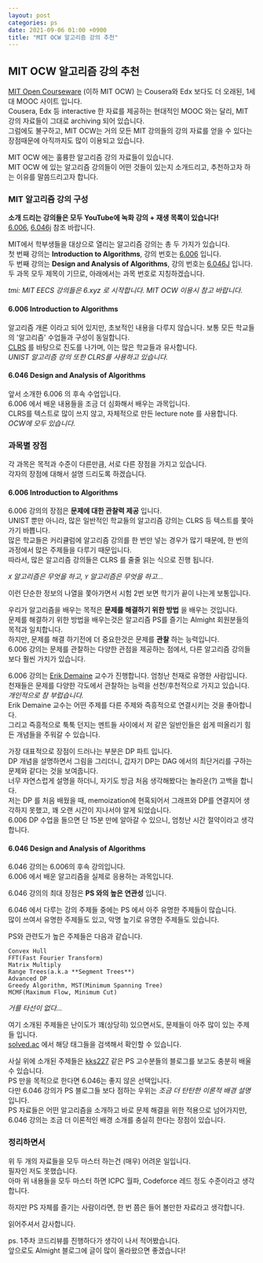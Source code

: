 ```yaml
---
layout: post
categories: ps
date: 2021-09-06 01:00 +0900
title: "MIT OCW 알고리즘 강의 추천"
---
```


## MIT OCW 알고리즘 강의 추천

[MIT Open Courseware](https://ocw.mit.edu/) (이하 MIT OCW) 는 Cousera와 Edx 보다도 더 오래된, 1세대 MOOC 사이트 입니다.  
Cousera, Edx 등 interactive 한 자료를 제공하는 현대적인 MOOC 와는 달리, MIT 강의 자료들이 그대로 archiving 되어 있습니다.  
그럼에도 불구하고, MIT OCW는 거의 모든 MIT 강의들의 강의 자료를 얻을 수 있다는 장점때문에 아직까지도 많이 이용되고 있습니다.  

MIT OCW 에는 훌륭한 알고리즘 강의 자료들이 있습니다.  
MIT OCW 에 있는 알고리즘 강의들이 어떤 것들이 있는지 소개드리고, 추천하고자 하는 이유를 말씀드리고자 합니다.  

### MIT 알고리즘 강의 구성

**소개 드리는 강의들은 모두 YouTube에 녹화 강의 + 재생 목록이 있습니다!**  
[6.006](https://www.youtube.com/watch?v=HtSuA80QTyo&list=PLUl4u3cNGP61Oq3tWYp6V_F-5jb5L2iHb), [6.046j](https://www.youtube.com/watch?v=2P-yW7LQr08&list=PLUl4u3cNGP6317WaSNfmCvGym2ucw3oGp) 참조 바랍니다.  

MIT에서 학부생들을 대상으로 열리는 알고리즘 강의는 총 두 가지가 있습니다.  
첫 번째 강의는 **Introduction to Algorithms**, 강의 번호는 [6.006](https://ocw.mit.edu/courses/electrical-engineering-and-computer-science/6-006-introduction-to-algorithms-fall-2011/) 입니다.  
두 번째 강의는 **Design and Analysis of Algorithms**, 강의 번호는 [6.046J](https://ocw.mit.edu/courses/electrical-engineering-and-computer-science/6-046j-design-and-analysis-of-algorithms-spring-2012/) 입니다.  
두 과목 모두 제목이 기므로, 아래에서는 과목 번호로 지칭하겠습니다.  

*tmi: MIT EECS 강의들은 6.xyz 로 시작합니다. MIT OCW 이용시 참고 바랍니다.*  

#### 6.006 Introduction to Algorithms

알고리즘 개론 이라고 되어 있지만, 초보적인 내용을 다루지 않습니다. 보통 모든 학교들의 '알고리즘' 수업들과 구성이 동일합니다.  
[CLRS](https://en.wikipedia.org/wiki/Introduction_to_Algorithms) 를 바탕으로 진도를 나가며, 이는 많은 학교들과 유사합니다.  
*UNIST 알고리즘 강의 또한 CLRS를 사용하고 있습니다.*  

#### 6.046 Design and Analysis of Algorithms  

앞서 소개한 6.006 의 후속 수업입니다.  
6.006 에서 배운 내용들을 조금 더 심화해서 배우는 과목입니다.  
CLRS를 텍스트로 많이 쓰지 않고, 자체적으로 만든 lecture note 를 사용합니다. *OCW에 모두 있습니다.*  

### 과목별 장점

각 과목은 목적과 수준이 다른만큼, 서로 다른 장점을 가지고 있습니다.  
각자의 장점에 대해서 설명 드리도록 하겠습니다.  

#### 6.006 Introduction to Algorithms  

6.006 강의의 장점은 **문제에 대한 관찰력 제공** 입니다.  
UNIST 뿐만 아니라, 많은 일반적인 학교들의 알고리즘 강의는 CLRS 등 텍스트를 쫓아가기 바쁩니다.  
많은 학교들은 커리큘럼에 알고리즘 강의를 한 번만 넣는 경우가 많기 때문에, 한 번의 과정에서 많은 주제들을 다루기 때문입니다.  
따라서, 많은 알고리즘 강의들은 CLRS 를 줄줄 읽는 식으로 진행 됩니다.  

*`X` 알고리즘은 무엇을 하고, `Y` 알고리즘은 무엇을 하고...*  

이런 단순한 정보의 나열을 쫓아가면서 시험 2번 보면 학기가 끝이 나는게 보통입니다.  

우리가 알고리즘을 배우는 목적은 **문제를 해결하기 위한 방법** 을 배우는 것입니다.  
문제를 해결하기 위한 방법을 배우는것은 알고리즘 PS를 즐기는 Almight 회원분들의 목적과 일치합니다.  
하지만, 문제를 해결 하기전에 더 중요한것은 문제를 **관찰** 하는 능력입니다.  
6.006 강의는 문제를 관찰하는 다양한 관점을 제공하는 점에서, 다른 알고리즘 강의들 보다 훨씬 가치가 있습니다.  

6.006 강의는 [Erik Demaine](https://en.wikipedia.org/wiki/Erik_Demaine) 교수가 진행합니다. 엄청난 천재로 유명한 사람입니다.  
천재들은 문제를 다양한 각도에서 관찰하는 능력을 선천/후천적으로 가지고 있습니다. *개인적으로 참 부럽습니다.*  
Erik Demaine 교수는 어떤 주제를 다른 주제와 즉흥적으로 연결시키는 것을 좋아합니다.  
그리고 즉흥적으로 툭툭 던지는 멘트들 사이에서 저 같은 일반인들은 쉽게 떠올리기 힘든 개념들을 주워갈 수 있습니다.  

가장 대표적으로 장점이 드러나는 부분은 DP 파트 입니다.  
DP 개념을 설명하면서 그림을 그리더니, 갑자기 DP는 DAG 에서의 최단거리를 구하는 문제와 같다는 것을 보여줍니다.  
너무 자연스럽게 설명을 하더니, 자기도 방금 처음 생각해봤다는 놀라운(?) 고백을 합니다.  
저는 DP 를 처음 배웠을 때, memoization에 현혹되어서 그래프와 DP를 연결지어 생각하지 못했고, 꽤 오랜 시간이 지나서야 알게 되었습니다.  
6.006 DP 수업을 들으면 단 15분 만에 알아갈 수 있으니, 엄청난 시간 절약이라고 생각합니다.  

#### 6.046 Design and Analysis of Algorithms

6.046 강의는 6.006의 후속 강의입니다.  
6.006 에서 배운 알고리즘을 실제로 응용하는 과목입니다.  

6.046 강의의 최대 장점은 **PS 와의 높은 연관성** 입니다.  

6.046 에서 다루는 강의 주제들 중에는 PS 에서 아주 유명한 주제들이 많습니다.  
많이 쓰여서 유명한 주제들도 있고, 악명 높기로 유명한 주제들도 있습니다.  

PS와 관련도가 높은 주제들은 다음과 같습니다.
```
Convex Hull
FFT(Fast Fourier Transform)
Matrix Multiply
Range Trees(a.k.a **Segment Trees**)
Advanced DP
Greedy Algorithm, MST(Minimum Spanning Tree)
MCMF(Maximum Flow, Minimum Cut)
```
*거를 타선이 없다...*  

여기 소개된 주제들은 난이도가 꽤(상당히) 있으면서도, 문제들이 아주 많이 있는 주제들 입니다.  
[solved.ac](https://solved.ac/) 에서 해당 태그들을 검색해서 확인할 수 있습니다.  

사실 위에 소개된 주제들은 [kks227](https://blog.naver.com/kks227/220820773477) 같은 PS 고수분들의 블로그를 보고도 충분히 배울 수 있습니다.  
PS 만을 목적으로 한다면 6.046는 좋지 않은 선택입니다.  
다만 6.046 강의가 PS 블로그들 보다 점하는 우위는 *조금 더 탄탄한 이론적 배경 설명* 입니다.  
PS 자료들은 어떤 알고리즘을 소개하고 바로 문제 해결을 위한 적용으로 넘어가지만,  
6.046 강의는 조금 더 이론적인 배경 소개를 충실히 한다는 장점이 있습니다.  

### 정리하면서

위 두 개의 자료들을 모두 마스터 하는건 (매우) 어려운 일입니다.  
필자인 저도 못했습니다.  
아마 위 내용들을 모두 마스터 하면 ICPC 월파, Codeforce 레드 정도 수준이라고 생각합니다.  

하지만 PS 자체를 즐기는 사람이라면, 한 번 쯤은 들어 볼만한 자료라고 생각합니다.  

읽어주셔서 감사합니다.  

ps. 1주차 코드리뷰를 진행하다가 생각이 나서 적어봤습니다.  
앞으로도 Almight 블로그에 글이 많이 올라왔으면 좋겠습니다!



